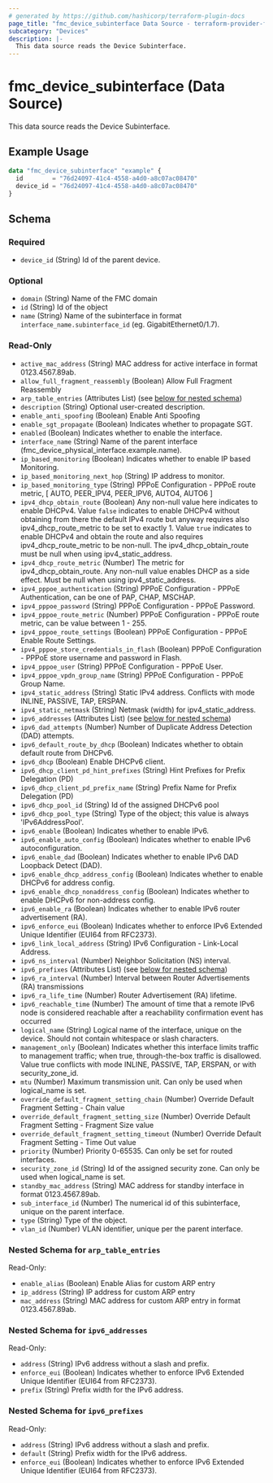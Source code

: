 ```yaml
---
# generated by https://github.com/hashicorp/terraform-plugin-docs
page_title: "fmc_device_subinterface Data Source - terraform-provider-fmc"
subcategory: "Devices"
description: |-
  This data source reads the Device Subinterface.
---
```


# fmc_device_subinterface (Data Source)

This data source reads the Device Subinterface.

## Example Usage

```terraform
data "fmc_device_subinterface" "example" {
  id        = "76d24097-41c4-4558-a4d0-a8c07ac08470"
  device_id = "76d24097-41c4-4558-a4d0-a8c07ac08470"
}
```

<!-- schema generated by tfplugindocs -->
## Schema

### Required

- `device_id` (String) Id of the parent device.

### Optional

- `domain` (String) Name of the FMC domain
- `id` (String) Id of the object
- `name` (String) Name of the subinterface in format `interface_name.subinterface_id` (eg. GigabitEthernet0/1.7).

### Read-Only

- `active_mac_address` (String) MAC address for active interface in format 0123.4567.89ab.
- `allow_full_fragment_reassembly` (Boolean) Allow Full Fragment Reassembly
- `arp_table_entries` (Attributes List) (see [below for nested schema](#nestedatt--arp_table_entries))
- `description` (String) Optional user-created description.
- `enable_anti_spoofing` (Boolean) Enable Anti Spoofing
- `enable_sgt_propagate` (Boolean) Indicates whether to propagate SGT.
- `enabled` (Boolean) Indicates whether to enable the interface.
- `interface_name` (String) Name of the parent interface (fmc_device_physical_interface.example.name).
- `ip_based_monitoring` (Boolean) Indicates whether to enable IP based Monitoring.
- `ip_based_monitoring_next_hop` (String) IP address to monitor.
- `ip_based_monitoring_type` (String) PPPoE Configuration - PPPoE route metric, [ AUTO, PEER_IPV4, PEER_IPV6, AUTO4, AUTO6 ]
- `ipv4_dhcp_obtain_route` (Boolean) Any non-null value here indicates to enable DHCPv4. Value `false` indicates to enable DHCPv4 without obtaining from there the default IPv4 route but anyway requires also ipv4_dhcp_route_metric to be set to exactly 1. Value `true` indicates to enable DHCPv4 and obtain the route and also requires ipv4_dhcp_route_metric to be non-null. The ipv4_dhcp_obtain_route must be null when using ipv4_static_address.
- `ipv4_dhcp_route_metric` (Number) The metric for ipv4_dhcp_obtain_route. Any non-null value enables DHCP as a side effect. Must be null when using ipv4_static_address.
- `ipv4_pppoe_authentication` (String) PPPoE Configuration - PPPoE Authentication, can be one of PAP, CHAP, MSCHAP.
- `ipv4_pppoe_password` (String) PPPoE Configuration - PPPoE Password.
- `ipv4_pppoe_route_metric` (Number) PPPoE Configuration - PPPoE route metric, can be value between 1 - 255.
- `ipv4_pppoe_route_settings` (Boolean) PPPoE Configuration - PPPoE Enable Route Settings.
- `ipv4_pppoe_store_credentials_in_flash` (Boolean) PPPoE Configuration - PPPoE store username and password in Flash.
- `ipv4_pppoe_user` (String) PPPoE Configuration - PPPoE User.
- `ipv4_pppoe_vpdn_group_name` (String) PPPoE Configuration - PPPoE Group Name.
- `ipv4_static_address` (String) Static IPv4 address. Conflicts with mode INLINE, PASSIVE, TAP, ERSPAN.
- `ipv4_static_netmask` (String) Netmask (width) for ipv4_static_address.
- `ipv6_addresses` (Attributes List) (see [below for nested schema](#nestedatt--ipv6_addresses))
- `ipv6_dad_attempts` (Number) Number of Duplicate Address Detection (DAD) attempts.
- `ipv6_default_route_by_dhcp` (Boolean) Indicates whether to obtain default route from DHCPv6.
- `ipv6_dhcp` (Boolean) Enable DHCPv6 client.
- `ipv6_dhcp_client_pd_hint_prefixes` (String) Hint Prefixes for Prefix Delegation (PD)
- `ipv6_dhcp_client_pd_prefix_name` (String) Prefix Name for Prefix Delegation (PD)
- `ipv6_dhcp_pool_id` (String) Id of the assigned DHCPv6 pool
- `ipv6_dhcp_pool_type` (String) Type of the object; this value is always 'IPv6AddressPool'.
- `ipv6_enable` (Boolean) Indicates whether to enable IPv6.
- `ipv6_enable_auto_config` (Boolean) Indicates whether to enable IPv6 autoconfiguration.
- `ipv6_enable_dad` (Boolean) Indicates whether to enable IPv6 DAD Loopback Detect (DAD).
- `ipv6_enable_dhcp_address_config` (Boolean) Indicates whether to enable DHCPv6 for address config.
- `ipv6_enable_dhcp_nonaddress_config` (Boolean) Indicates whether to enable DHCPv6 for non-address config.
- `ipv6_enable_ra` (Boolean) Indicates whether to enable IPv6 router advertisement (RA).
- `ipv6_enforce_eui` (Boolean) Indicates whether to enforce IPv6 Extended Unique Identifier (EUI64 from RFC2373).
- `ipv6_link_local_address` (String) IPv6 Configuration - Link-Local Address.
- `ipv6_ns_interval` (Number) Neighbor Solicitation (NS) interval.
- `ipv6_prefixes` (Attributes List) (see [below for nested schema](#nestedatt--ipv6_prefixes))
- `ipv6_ra_interval` (Number) Interval between Router Advertisements (RA) transmissions
- `ipv6_ra_life_time` (Number) Router Advertisement (RA) lifetime.
- `ipv6_reachable_time` (Number) The amount of time that a remote IPv6 node is considered reachable after a reachability confirmation event has occurred
- `logical_name` (String) Logical name of the interface, unique on the device. Should not contain whitespace or slash characters.
- `management_only` (Boolean) Indicates whether this interface limits traffic to management traffic; when true, through-the-box traffic is disallowed. Value true conflicts with mode INLINE, PASSIVE, TAP, ERSPAN, or with security_zone_id.
- `mtu` (Number) Maximum transmission unit. Can only be used when logical_name is set.
- `override_default_fragment_setting_chain` (Number) Override Default Fragment Setting - Chain value
- `override_default_fragment_setting_size` (Number) Override Default Fragment Setting - Fragment Size value
- `override_default_fragment_setting_timeout` (Number) Override Default Fragment Setting - Time Out value
- `priority` (Number) Priority 0-65535. Can only be set for routed interfaces.
- `security_zone_id` (String) Id of the assigned security zone. Can only be used when logical_name is set.
- `standby_mac_address` (String) MAC address for standby interface in format 0123.4567.89ab.
- `sub_interface_id` (Number) The numerical id of this subinterface, unique on the parent interface.
- `type` (String) Type of the object.
- `vlan_id` (Number) VLAN identifier, unique per the parent interface.

<a id="nestedatt--arp_table_entries"></a>
### Nested Schema for `arp_table_entries`

Read-Only:

- `enable_alias` (Boolean) Enable Alias for custom ARP entry
- `ip_address` (String) IP address for custom ARP entry
- `mac_address` (String) MAC address for custom ARP entry in format 0123.4567.89ab.


<a id="nestedatt--ipv6_addresses"></a>
### Nested Schema for `ipv6_addresses`

Read-Only:

- `address` (String) IPv6 address without a slash and prefix.
- `enforce_eui` (Boolean) Indicates whether to enforce IPv6 Extended Unique Identifier (EUI64 from RFC2373).
- `prefix` (String) Prefix width for the IPv6 address.


<a id="nestedatt--ipv6_prefixes"></a>
### Nested Schema for `ipv6_prefixes`

Read-Only:

- `address` (String) IPv6 address without a slash and prefix.
- `default` (String) Prefix width for the IPv6 address.
- `enforce_eui` (Boolean) Indicates whether to enforce IPv6 Extended Unique Identifier (EUI64 from RFC2373).
